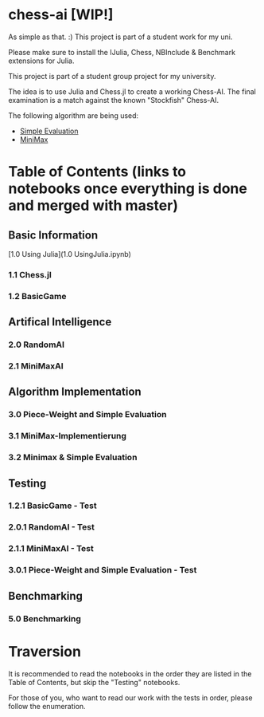 # chess-ai [WIP!]

As simple as that. :) This project is part of a student work for my uni.

Please make sure to install the IJulia, Chess, NBInclude & Benchmark extensions for Julia.

This project is part of a student group project for my university. 

The idea is to use Julia and Chess.jl to create a working Chess-AI. The final examination is a match against the known "Stockfish" Chess-AI.

The following algorithm are being used:
 - [Simple Evaluation](https://www.chessprogramming.org/Simplified_Evaluation_Function)
 - [MiniMax](https://en.wikipedia.org/wiki/Minimax)



# Table of Contents  (links to notebooks once everything is done and merged with master)


## Basic Information
[1.0 Using Julia](1.0 UsingJulia.ipynb)
### 1.1 Chess.jl
### 1.2 BasicGame 


## Artifical Intelligence
### 2.0 RandomAI
### 2.1 MiniMaxAI


## Algorithm Implementation
### 3.0 Piece-Weight and Simple Evaluation
### 3.1 MiniMax-Implementierung
### 3.2 Minimax & Simple Evaluation

## Testing
### 1.2.1 BasicGame - Test
### 2.0.1 RandomAI - Test
### 2.1.1 MiniMaxAI - Test
### 3.0.1 Piece-Weight and Simple Evaluation - Test


## Benchmarking
### 5.0 Benchmarking



# Traversion
It is recommended to read the notebooks in the order they are listed in the Table of Contents, but skip the "Testing" notebooks. 

For those of you, who want to read our work with the tests in order, please follow the enumeration.







